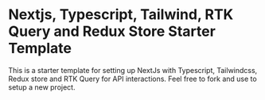 # Nextjs, Typescript, Tailwind, RTK Query and Redux Store Starter Template

This is a starter template for setting up NextJs with Typescript, Tailwindcss, Redux store and RTK Query for API interactions. Feel free to fork and use to setup a new project.
